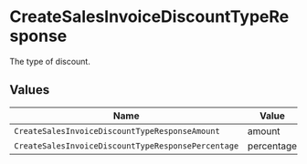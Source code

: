 # CreateSalesInvoiceDiscountTypeResponse

The type of discount.


## Values

| Name                                               | Value                                              |
| -------------------------------------------------- | -------------------------------------------------- |
| `CreateSalesInvoiceDiscountTypeResponseAmount`     | amount                                             |
| `CreateSalesInvoiceDiscountTypeResponsePercentage` | percentage                                         |